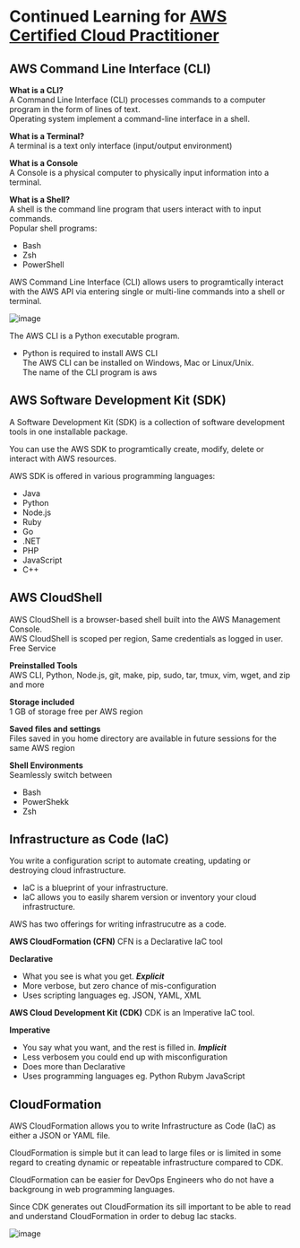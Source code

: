 # Continued Learning for [AWS Certified Cloud Practitioner](https://www.youtube.com/watch?v=SOTamWNgDKc)


## AWS Command Line Interface (CLI)

**What is a CLI?** <br/>
A Command Line Interface (CLI) processes commands to a computer program in the form of lines of text. <br/>
Operating system implement a command-line interface in a shell.

**What is a Terminal?** <br/>
A terminal is a text only interface (input/output environment)

**What is a Console** <br/>
A Console is a physical computer to physically input information into a terminal.

**What is a Shell?** <br/>
A shell is the command line program that users interact with to input commands. <br/>
Popular shell programs:
- Bash
- Zsh
- PowerShell

AWS Command Line Interface (CLI) allows users to programtically interact with the AWS API via entering single or multi-line commands into a shell or terminal.

![image](https://user-images.githubusercontent.com/74575612/153470547-e3467b80-523a-434a-a363-2b3d6e816892.png)

The AWS CLI is a Python executable program.
- Python is required to install AWS CLI <br/>
The AWS CLI can be installed on Windows, Mac or Linux/Unix. <br/>
The name of the CLI program is aws

## AWS Software Development Kit (SDK)
A Software Development Kit (SDK) is a collection of software development tools in one installable package.

You can use the AWS SDK to programtically create, modify, delete or interact with AWS resources.

AWS SDK is offered in various programming languages:
- Java
- Python
- Node.js
- Ruby
- Go
- .NET
- PHP
- JavaScript
- C++

## AWS CloudShell
AWS CloudShell is a browser-based shell built into the AWS Management Console. <br/>
AWS CloudShell is scoped per region, Same credentials as logged in user. Free Service

**Preinstalled Tools** <br/>
AWS CLI, Python, Node.js, git, make, pip, sudo, tar, tmux, vim, wget, and zip and more

**Storage included** <br/>
1 GB of storage free per AWS region

**Saved files and settings** <br/>
Files saved in you home directory are available in future sessions for the same AWS region

**Shell Environments** <br/>
Seamlessly switch between
- Bash
- PowerShekk
- Zsh

## Infrastructure as Code (IaC)
You write a configuration script to automate creating, updating or destroying cloud infrastructure.
- IaC is a blueprint of your infrastructure.
- IaC allows you to easily sharem version or inventory your cloud infrastructure.

AWS has two offerings for writing infrastrucutre as a code.

**AWS CloudFormation (CFN)**
CFN is a Declarative IaC tool

**Declarative**
- What you see is what you get. **_Explicit_**
- More verbose, but zero chance of mis-configuration
- Uses scripting languages eg. JSON, YAML, XML

**AWS Cloud Development Kit (CDK)**
CDK is an Imperative IaC tool.

**Imperative**
- You say what you want, and the rest is filled in. **_Implicit_**
- Less verbosem you could end up with misconfiguration
- Does more than Declarative
- Uses programming languages eg. Python Rubym JavaScript

## CloudFormation
AWS CloudFormation allows you to write Infrastructure as Code (IaC) as either a JSON or YAML file.

CloudFormation is simple but it can lead to large files or is limited in some regard to creating dynamic or repeatable infrastructure compared to CDK.

CloudFormation can be easier for DevOps Engineers who do not have a backgroung in web programming languages.

Since CDK generates out CloudFormation its sill important to be able to read and understand CloudFormation in order to debug Iac stacks.

![image](https://user-images.githubusercontent.com/74575612/153473889-1c5df7f1-88e1-4699-93ea-81085c71113b.png)


